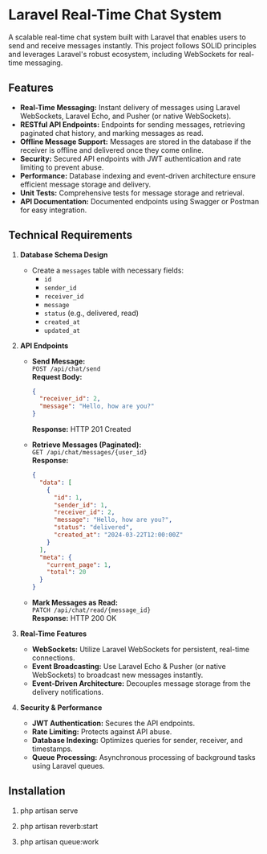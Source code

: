 # Laravel Real-Time Chat System

A scalable real-time chat system built with Laravel that enables users to send and receive messages instantly. This project follows SOLID principles and leverages Laravel's robust ecosystem, including WebSockets for real-time messaging.

## Features

- **Real-Time Messaging:** Instant delivery of messages using Laravel WebSockets, Laravel Echo, and Pusher (or native WebSockets).
- **RESTful API Endpoints:** Endpoints for sending messages, retrieving paginated chat history, and marking messages as read.
- **Offline Message Support:** Messages are stored in the database if the receiver is offline and delivered once they come online.
- **Security:** Secured API endpoints with JWT authentication and rate limiting to prevent abuse.
- **Performance:** Database indexing and event-driven architecture ensure efficient message storage and delivery.
- **Unit Tests:** Comprehensive tests for message storage and retrieval.
- **API Documentation:** Documented endpoints using Swagger or Postman for easy integration.

## Technical Requirements

1. **Database Schema Design**
   - Create a `messages` table with necessary fields:
     - `id`
     - `sender_id`
     - `receiver_id`
     - `message`
     - `status` (e.g., delivered, read)
     - `created_at`
     - `updated_at`

2. **API Endpoints**
   - **Send Message:**  
     `POST /api/chat/send`  
     **Request Body:**
     ```json
     {
       "receiver_id": 2,
       "message": "Hello, how are you?"
     }
     ```  
     **Response:** HTTP 201 Created

   - **Retrieve Messages (Paginated):**  
     `GET /api/chat/messages/{user_id}`  
     **Response:**
     ```json
     {
       "data": [
         {
           "id": 1,
           "sender_id": 1,
           "receiver_id": 2,
           "message": "Hello, how are you?",
           "status": "delivered",
           "created_at": "2024-03-22T12:00:00Z"
         }
       ],
       "meta": {
         "current_page": 1,
         "total": 20
       }
     }
     ```

   - **Mark Messages as Read:**  
     `PATCH /api/chat/read/{message_id}`  
     **Response:** HTTP 200 OK

3. **Real-Time Features**
   - **WebSockets:** Utilize Laravel WebSockets for persistent, real-time connections.
   - **Event Broadcasting:** Use Laravel Echo & Pusher (or native WebSockets) to broadcast new messages instantly.
   - **Event-Driven Architecture:** Decouples message storage from the delivery notifications.

4. **Security & Performance**
   - **JWT Authentication:** Secures the API endpoints.
   - **Rate Limiting:** Protects against API abuse.
   - **Database Indexing:** Optimizes queries for sender, receiver, and timestamps.
   - **Queue Processing:** Asynchronous processing of background tasks using Laravel queues.

## Installation

1. php artisan serve

2. php artisan reverb:start

3. php artisan queue:work
